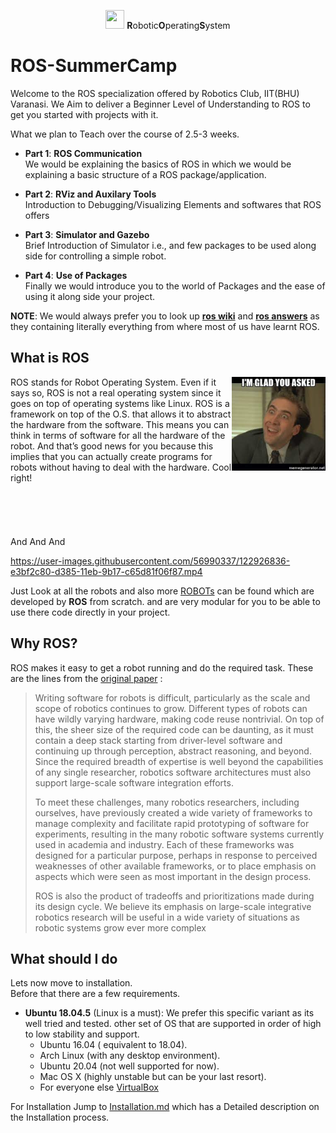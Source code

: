 <p align="center"><img src="https://answers.ros.org/upfiles/14554624266871161.png" width="30" height="30"> <b>R</b>obotic<b>O</b>perating<b>S</b>ystem <h1>ROS-SummerCamp</h1> </p>

Welcome to the ROS specialization offered by Robotics Club, IIT(BHU) Varanasi. We Aim to deliver a Beginner Level of Understanding to ROS to get you started with projects with it.

What we plan to Teach over the course of 2.5-3 weeks.
- **Part 1**: **ROS Communication** <br/> We would be explaining the basics of ROS in which we would be explaining a basic structure of a ROS package/application.

- **Part 2**: **RViz and Auxilary Tools** <br/> Introduction to Debugging/Visualizing Elements and softwares that ROS offers

- **Part 3**: **Simulator and Gazebo** <br/> Brief Introduction of Simulator i.e., and few packages to be used along side for controlling a simple robot.
- **Part 4**: **Use of Packages** <br/> Finally we would introduce you to the world of Packages and the ease of using it along side your project.

**NOTE**: We would always prefer you to look up [**ros wiki**](http://wiki.ros.org/Documentation) and [**ros answers**](https://answers.ros.org/questions/) as they containing literally everything  from where most of us have learnt ROS.

## What is ROS
<img src="assests/you_asked.jpeg" width="150" height="150" align="right" />
ROS stands for Robot Operating System. Even if it says so, ROS is not a real operating system since it goes on top of operating systems like Linux. ROS is a framework on top of the O.S. that allows it to abstract the hardware from the software. This means you can think in terms of software for all the hardware of the robot. And that’s good news for you because this implies that you can actually create programs for robots without having to deal with the hardware. Cool right!
<br/><br/><br/><br/><br/><br/>
And And And

https://user-images.githubusercontent.com/56990337/122926836-e3bf2c80-d385-11eb-9b17-c65d81f06f87.mp4

Just Look at all the robots and also more [ROBOTs](https://robots.ros.org/) can be found which are developed by **ROS** from scratch. and are very modular for you to be able to use there code directly in your project.


## Why ROS?

ROS makes it easy to get a robot running and do the required task. These are the lines from the [original paper](http://robotics.stanford.edu/~ang/papers/icraoss09-ROS.pdf) :

>  Writing software for robots is difficult, particularly as the scale and scope of robotics continues to grow. Different types of robots can have wildly varying hardware, making code reuse nontrivial. On top of this, the sheer size of the required code can be daunting, as it must contain a deep stack starting from driver-level software and continuing up through perception, abstract reasoning, and beyond. Since the required breadth of expertise is well beyond the capabilities of any single researcher, robotics software architectures must also support large-scale software integration efforts.  
>
> To meet these challenges, many robotics researchers, including ourselves, have previously created a wide variety of frameworks to manage complexity and facilitate rapid prototyping of software for experiments, resulting in the many robotic software systems currently used in academia and industry. Each of these frameworks was designed for a particular purpose, perhaps in response to perceived weaknesses of other available frameworks, or to place emphasis on aspects which were seen as most important in the design process.
>
> ROS is also the product of tradeoffs and prioritizations made during its design cycle. We believe its emphasis on large-scale integrative robotics research will be useful in a wide variety of situations as robotic systems grow ever more complex

## What should I do
Lets now move to installation.<br/>
Before that there are a few requirements.

- **Ubuntu 18.04.5** (Linux is a must): We prefer this specific variant as its well tried and tested. other set of OS that are supported in order of high to low stability and support.
    - Ubuntu 16.04 ( equivalent to 18.04).
    - Arch Linux (with any desktop environment).
    - Ubuntu 20.04 (not well supported for now).
    - Mac OS X (highly unstable but can be your last resort).
    - For everyone else [VirtualBox](https://www.virtualbox.org/)

For Installation Jump to [Installation.md](/Installation.md) which has a Detailed description on the Installation process.
